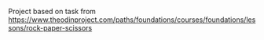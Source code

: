 Project based on task from https://www.theodinproject.com/paths/foundations/courses/foundations/lessons/rock-paper-scissors